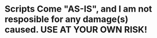 # **Scripts Come "AS-IS", and I am not resposible for any damage(s) caused. USE AT YOUR OWN RISK!**
